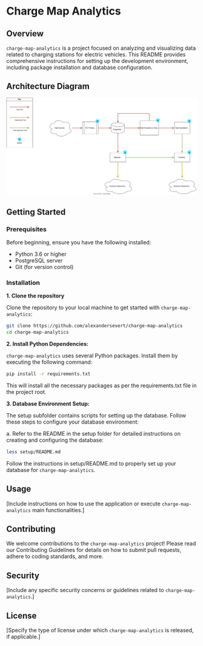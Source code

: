 # Charge Map Analytics

## Overview

`charge-map-analytics` is a project focused on analyzing and visualizing data related to charging stations for electric vehicles. This README provides comprehensive instructions for setting up the development environment, including package installation and database configuration.

## Architecture Diagram

[![Architecture Diagram](./architecture_diagrams/architecture_diagram.drawio.svg)](https://app.diagrams.net/#Halexandersevert%2Fcharge-map-analytics%2Fmain%2Farchitecture_diagrams%2Farchitecture_diagram.drawio.svg)

## Getting Started

### Prerequisites

Before beginning, ensure you have the following installed:
- Python 3.6 or higher
- PostgreSQL server
- Git (for version control)

### Installation

**1. Clone the repository**

Clone the repository to your local machine to get started with `charge-map-analytics`:

```bash
git clone https://github.com/alexandersevert/charge-map-analytics
cd charge-map-analytics
```

**2. Install Python Dependencies:**

`charge-map-analytics` uses several Python packages. Install them by executing the following command:

```bash
pip install -r requirements.txt
```

This will install all the necessary packages as per the requirements.txt file in the project root.

**3. Database Environment Setup:**

The setup subfolder contains scripts for setting up the database. Follow these steps to configure your database environment:

a. Refer to the README in the setup folder for detailed instructions on creating and configuring the database:

```bash
less setup/README.md
```

Follow the instructions in setup/README.md to properly set up your database for `charge-map-analytics`.

## Usage

[Include instructions on how to use the application or execute `charge-map-analytics` main functionalities.]

## Contributing

We welcome contributions to the `charge-map-analytics` project! Please read our Contributing Guidelines for details on how to submit pull requests, adhere to coding standards, and more.

## Security

[Include any specific security concerns or guidelines related to `charge-map-analytics`.]

## License

[Specify the type of license under which `charge-map-analytics` is released, if applicable.]